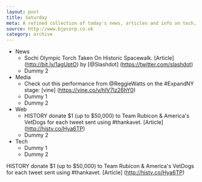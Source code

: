 ```yaml
---
layout: post
title: Saturday
meta: A refined collection of today's news, articles and info on tech, web and design.
source: http://www.bjpcorp.co.uk
category: archive
---
```


- News
	- Sochi Olympic Torch Taken On Historic Spacewalk. [Article] (http://bit.ly/1agUptO) by [@Slashdot] (https://twitter.com/slashdot)
	- Dummy 2
- Media
	- Check out this performance from @ReggieWatts on the #ExpandNY stage: [vine] (https://vine.co/v/hIV7lz26hY0)
	- Dummy 1
	- Dummy 2
- Web
	- HISTORY donate $1 (up to $50,000) to Team Rubicon & America's VetDogs for each tweet sent using #thankavet. [Article] (http://histv.co/Hya6TP)
	- Dummy 2
- Tech
	- Dummy 1
	- Dummy 2
	
	
	
	
HISTORY donate $1 (up to $50,000) to Team Rubicon & America's VetDogs for each tweet sent using #thankavet. [Article] (http://histv.co/Hya6TP)
